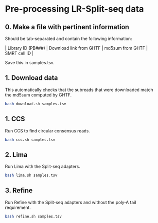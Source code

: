 # Pre-processing LR-Split-seq data

## 0. Make a file with pertinent information

Should be tab-separated and contain the following information:

| Library ID (PB###) | Download link from GHTF | md5sum from GHTF | SMRT cell ID |

Save this in samples.tsv.

## 1. Download data

This automatically checks that the subreads that were downloaded match the md5sum computed by GHTF.

```bash
bash download.sh samples.tsv
```

## 1. CCS

Run CCS to find circular consensus reads.

```bash
bash ccs.sh samples.tsv
```

## 2. Lima

Run Lima with the Split-seq adapters.

```bash
bash lima.sh samples.tsv
```

## 3. Refine

Run Refine with the Split-seq adapters and without the poly-A tail requirement.

```bash
bash refine.sh samples.tsv
```
